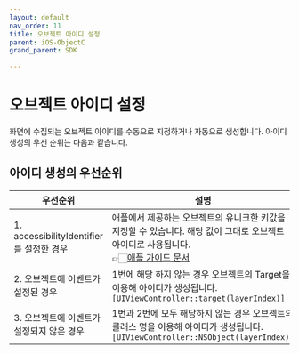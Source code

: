 ```yaml
---
layout: default
nav_order: 11
title: 오브젝트 아이디 설정
parent: iOS-ObjectC
grand_parent: SDK

---
```


# 오브젝트 아이디 설정

화면에 수집되는 오브젝트 아이디를 수동으로 지정하거나 자동으로 생성합니다. 아이디 생성의 우선 순위는 다음과 같습니다.


## 아이디 생성의 우선순위

우선순위|설명|결과물
--|--|--
1. accessibilityIdentifier를 설정한 경우	| 애플에서 제공하는 오브젝트의 유니크한 키값을 지정할 수 있습니다. 해당 값이 그대로 오브젝트 아이디로 사용됩니다.<br>👉🏻[애플 가이드 문서](https://developer.apple.com/documentation/uikit/uiaccessibilityidentification/1623132-accessibilityidentifier?language=objc)	| TestObjectId
2. 오브젝트에 이벤트가 설정된 경우	| 1번에 해당 하지 않는 경우 오브젝트의 Target을 이용해 아이디가 생성됩니다.<br>`[UIViewController::target(layerIndex)]` | FirstViewController::backButtonAction(4)
3. 오브젝트에 이벤트가 설정되지 않은 경우|1번과 2번에 모두 해당하지 않는 경우 오브젝트의 클래스 명을 이용해 아이디가 생성됩니다. <br> `[UIViewController::NSObject(layerIndex)]`|	FirstViewController::UIButton(4)